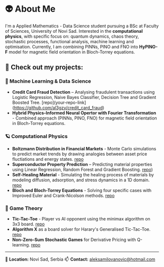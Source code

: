 # 👽 About Me

I'm a Applied Mathematics - Data Science student pursuing a BSc at Faculty of Sciences, University of Novi Sad. Interested in the **computational physics**, with specific focus on: quantum dynamics, chaos theory, stochastic processes, functional analysis, machine learning and optimisation. Currently, I am combining PINNs, PINO and FNO into **HyPINO-F** model for magnetic field orientation in Bloch-Torrey equations.

## 🚀 Check out my projects:

### 🧠 Machine Learning & Data Science
- **Credit Card Fraud Detection** – Analysing fraudulent transactions using Logistic Regression, Naive Bayes Classifier, Decision Tree and Gradient Boosted Tree. [repo](your-repo-link](https://github.com/al3gzy/credit_card_fraud)
- **Hybrid Physics-Informed Neural Opertor with Fourier Transformation** - Combined approach (PINNs, PINO, FNO) for magnetic field orientation in Bloch-Torrey equations.

### 🪐 Computational Physics
- **Boltzmann Distribution in Financial Markets** - Monte Carlo simulations to predict market trends by drawing analogies between asset price fluctiations and energy states. [repo](https://github.com/al3gzy_)
- **Superconductor Property Prediction** – Predicting material properties using Linear Regression, Random Forest and Gradient Boosting. [repo](https://github.com/al3gzy/superconductor_property))
- **Self-Healing Material** - Simulating the healing process of materials by modeling diffusion, adsorption, and stress dynamics in a 1D domain. [repo]([your-repo-link](https://github.com/al3gzy/self_healing_rd_eq))
- **Bloch and Bloch-Torrey Equations** - Solving four specific cases with Improved Euler and Crank-Nicolson methods. [repo](https://github.com/al3gzy/numerical_bsc)

### 🎲 Game Theory
- **Tic-Tac-Toe** - Player vs AI opponent using the minimax algorithm on 3x3 board. [repo](https://github.com/al3gzy/tic_tac_toe)
- **Algorithm X** as a board solver for Harary's Generalised Tic-Tac-Toe. [repo](https://github.com/al3gzy/animal_t3)
- **Non-Zero-Sum Stochastic Games** for Derivative Pricing with Q-learning. [repo](https://github.com/al3gzy/q-learning_non-zero-sum)

---
📍 **Location:** Novi Sad, Serbia
📫 **Contact:** aleksamilovanovic@hotmail.com

